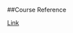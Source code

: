 ##Course Reference

<a href="https://udemy.com/course/js-algorithms-and-data-structures-masterclass/learn/quiz/4410608#overview">Link</a>
